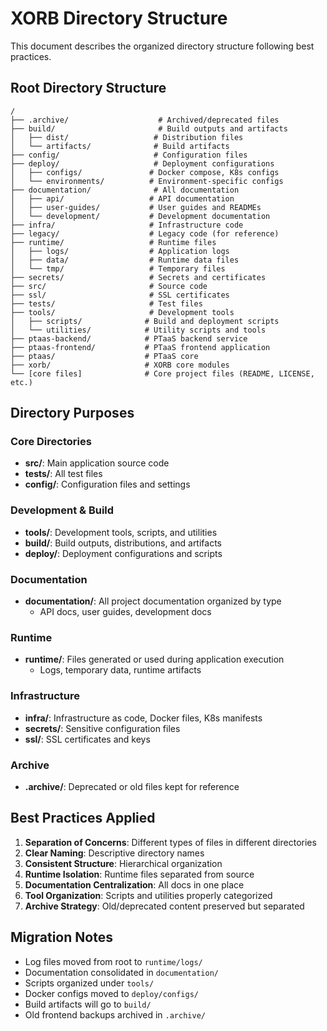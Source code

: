 # XORB Directory Structure

This document describes the organized directory structure following best practices.

## Root Directory Structure

```
/
├── .archive/                    # Archived/deprecated files
├── build/                       # Build outputs and artifacts
│   ├── dist/                   # Distribution files
│   └── artifacts/              # Build artifacts
├── config/                     # Configuration files
├── deploy/                     # Deployment configurations
│   ├── configs/               # Docker compose, K8s configs
│   └── environments/          # Environment-specific configs
├── documentation/              # All documentation
│   ├── api/                   # API documentation
│   ├── user-guides/           # User guides and READMEs
│   └── development/           # Development documentation
├── infra/                     # Infrastructure code
├── legacy/                    # Legacy code (for reference)
├── runtime/                   # Runtime files
│   ├── logs/                  # Application logs
│   ├── data/                  # Runtime data files
│   └── tmp/                   # Temporary files
├── secrets/                   # Secrets and certificates
├── src/                       # Source code
├── ssl/                       # SSL certificates
├── tests/                     # Test files
├── tools/                     # Development tools
│   ├── scripts/              # Build and deployment scripts
│   └── utilities/            # Utility scripts and tools
├── ptaas-backend/            # PTaaS backend service
├── ptaas-frontend/           # PTaaS frontend application
├── ptaas/                    # PTaaS core
├── xorb/                     # XORB core modules
└── [core files]              # Core project files (README, LICENSE, etc.)
```

## Directory Purposes

### Core Directories
- **src/**: Main application source code
- **tests/**: All test files
- **config/**: Configuration files and settings

### Development & Build
- **tools/**: Development tools, scripts, and utilities
- **build/**: Build outputs, distributions, and artifacts
- **deploy/**: Deployment configurations and scripts

### Documentation
- **documentation/**: All project documentation organized by type
  - API docs, user guides, development docs

### Runtime
- **runtime/**: Files generated or used during application execution
  - Logs, temporary data, runtime artifacts

### Infrastructure
- **infra/**: Infrastructure as code, Docker files, K8s manifests
- **secrets/**: Sensitive configuration files
- **ssl/**: SSL certificates and keys

### Archive
- **.archive/**: Deprecated or old files kept for reference

## Best Practices Applied

1. **Separation of Concerns**: Different types of files in different directories
2. **Clear Naming**: Descriptive directory names
3. **Consistent Structure**: Hierarchical organization
4. **Runtime Isolation**: Runtime files separated from source
5. **Documentation Centralization**: All docs in one place
6. **Tool Organization**: Scripts and utilities properly categorized
7. **Archive Strategy**: Old/deprecated content preserved but separated

## Migration Notes

- Log files moved from root to `runtime/logs/`
- Documentation consolidated in `documentation/`
- Scripts organized under `tools/`
- Docker configs moved to `deploy/configs/`
- Build artifacts will go to `build/`
- Old frontend backups archived in `.archive/`